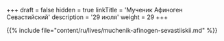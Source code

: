 +++
draft = false
hidden = true
linkTitle = 'Мученик Афиноген Севастийский'
description = '29 июля'
weight = 29
+++

{{% include file="content/ru/lives/muchenik-afinogen-sevastiiskii.md" %}}
